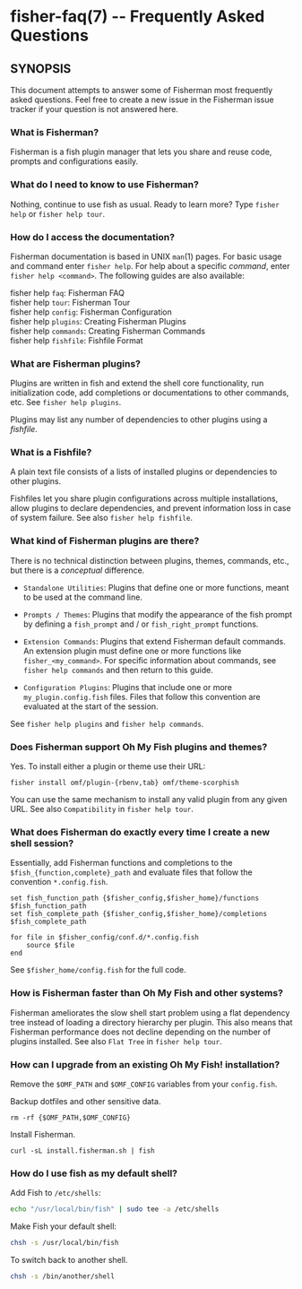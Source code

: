 fisher-faq(7) -- Frequently Asked Questions
===========================================

## SYNOPSIS

This document attempts to answer some of Fisherman most frequently asked questions. Feel free to create a new issue in the Fisherman issue tracker if your question is not answered here.

### What is Fisherman?

Fisherman is a fish plugin manager that lets you share and reuse code, prompts and configurations easily.

### What do I need to know to use Fisherman?

Nothing, continue to use fish as usual. Ready to learn more? Type `fisher help` or `fisher help tour`.

### How do I access the documentation?

Fisherman documentation is based in UNIX `man`(1) pages. For basic usage and command enter `fisher help`. For help about a specific *command*, enter `fisher help <command>`. The following guides are also available:

fisher help `faq`: Fisherman FAQ<br>
fisher help `tour`: Fisherman Tour<br>
fisher help `config`: Fisherman Configuration<br>
fisher help `plugins`: Creating Fisherman Plugins<br>
fisher help `commands`: Creating Fisherman Commands<br>
fisher help `fishfile`: Fishfile Format<br>

### What are Fisherman plugins?

Plugins are written in fish and extend the shell core functionality, run initialization code, add completions or documentations to other commands, etc. See `fisher help plugins`.

Plugins may list any number of dependencies to other plugins using a *fishfile*.

### What is a Fishfile?

A plain text file consists of a lists of installed plugins or dependencies to other plugins.

Fishfiles let you share plugin configurations across multiple installations, allow plugins to declare dependencies, and prevent information loss in case of system failure. See also `fisher help fishfile`.

### What kind of Fisherman plugins are there?

There is no technical distinction between plugins, themes, commands, etc., but there is a *conceptual* difference.

* `Standalone Utilities`: Plugins that define one or more functions, meant to be used at the command line.

* `Prompts / Themes`: Plugins that modify the appearance of the fish prompt by defining a `fish_prompt` and / or `fish_right_prompt` functions.

* `Extension Commands`: Plugins that extend Fisherman default commands. An extension plugin must define one or more functions like `fisher_<my_command>`. For specific information about commands, see `fisher help commands` and then return to this guide.

* `Configuration Plugins`: Plugins that include one or more `my_plugin.config.fish` files. Files that follow this convention are evaluated at the start of the session.

See `fisher help plugins` and `fisher help commands`.

### Does Fisherman support Oh My Fish plugins and themes?

Yes. To install either a plugin or theme use their URL:

```
fisher install omf/plugin-{rbenv,tab} omf/theme-scorphish
```

You can use the same mechanism to install any valid plugin from any given URL. See also `Compatibility` in `fisher help tour`.

### What does Fisherman do exactly every time I create a new shell session?

Essentially, add Fisherman functions and completions to the `$fish_{function,complete}_path` and evaluate files that follow the convention `*.config.fish`.

```fish
set fish_function_path {$fisher_config,$fisher_home}/functions $fish_function_path
set fish_complete_path {$fisher_config,$fisher_home}/completions $fish_complete_path

for file in $fisher_config/conf.d/*.config.fish
    source $file
end
```

See `$fisher_home/config.fish` for the full code.

### How is Fisherman faster than Oh My Fish and other systems?

Fisherman ameliorates the slow shell start problem using a flat dependency tree instead of loading a directory hierarchy per plugin. This also means that Fisherman performance does not decline depending on the number of plugins installed. See also `Flat Tree` in `fisher help tour`.

### How can I upgrade from an existing Oh My Fish! installation?

Remove the `$OMF_PATH` and `$OMF_CONFIG` variables from your `config.fish`.

Backup dotfiles and other sensitive data.

```fish
rm -rf {$OMF_PATH,$OMF_CONFIG}
```

Install Fisherman.

```
curl -sL install.fisherman.sh | fish
```

### How do I use fish as my default shell?

Add Fish to `/etc/shells`:

```sh
echo "/usr/local/bin/fish" | sudo tee -a /etc/shells
```

Make Fish your default shell:

```sh
chsh -s /usr/local/bin/fish
```

To switch back to another shell.

```sh
chsh -s /bin/another/shell
```
